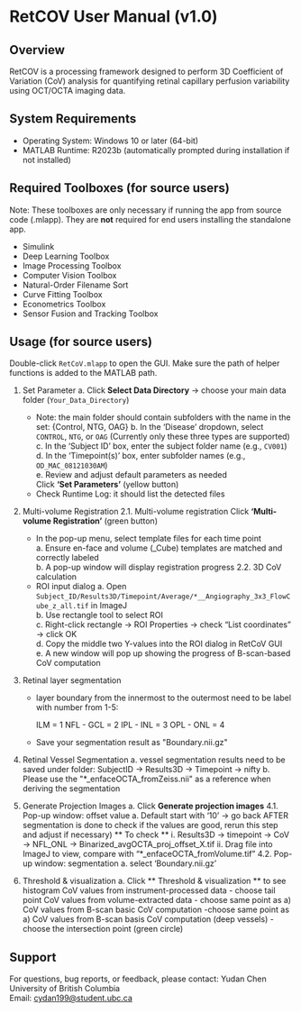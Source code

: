 RetCOV User Manual (v1.0)
=========================

Overview
---------
RetCOV is a processing framework designed to perform 3D Coefficient of Variation (CoV) analysis for quantifying retinal capillary perfusion variability using OCT/OCTA imaging data.

System Requirements
--------------------------------
- Operating System: Windows 10 or later (64-bit)
- MATLAB Runtime: R2023b (automatically prompted during installation if not installed)

Required Toolboxes (for source users)
-------------------------------------------------------
Note: These toolboxes are only necessary if running the app from source code (.mlapp). They are **not** required for end users installing the standalone app.

- Simulink
- Deep Learning Toolbox
- Image Processing Toolbox
- Computer Vision Toolbox
- Natural-Order Filename Sort
- Curve Fitting Toolbox
- Econometrics Toolbox
- Sensor Fusion and Tracking Toolbox

Usage (for source users)
---------
 Double-click `RetCoV.mlapp` to open the GUI. Make sure the path of helper functions is added to the MATLAB path.

1. Set Parameter
   a. Click **Select Data Directory** → choose your main data folder (`Your_Data_Directory`)
      - Note: the main folder should contain subfolders with the name in the set: {Control, NTG, OAG} 
   b. In the ‘Disease’ dropdown, select `CONTROL`, `NTG`, or `OAG`  (Currently only these three types are supported)
   c. In the ‘Subject ID’ box, enter the subject folder name (e.g., `CV001`)  
   d. In the ‘Timepoint(s)’ box, enter subfolder names (e.g., `OD_MAC_08121030AM`)  
   e. Review and adjust default parameters as needed  
   Click **‘Set Parameters’** (yellow button)  
      - Check Runtime Log: it should list the detected files

2. Multi-volume Registration
   2.1. Multi-volume registration
	Click **‘Multi-volume Registration’** (green button)
	- In the pop-up menu, select template files for each time point  
   	   a. Ensure en-face and volume (_Cube) templates are matched and correctly labeled  
   	   b. A pop-up window will display registration progress
   2.2. 3D CoV calculation
	- ROI input dialog
	   a. Open `Subject_ID/Results3D/Timepoint/Average/*__Angiography_3x3_FlowCube_z_all.tif` in ImageJ  
	   b. Use rectangle tool to select ROI  
	   c. Right-click rectangle → ROI Properties → check “List coordinates” → click OK  
	   d. Copy the middle two Y-values into the ROI dialog in RetCoV GUI  
	   e. A new window will pop up showing the progress of B-scan-based CoV computation  


3. Retinal layer segmentation
   - layer boundary from the innermost to the outermost need to be label with number from 1-5:
   
     ILM        = 1
     NFL - GCL  = 2
     IPL - INL  = 3
     OPL - ONL  = 4
     
   - Save your segmentation result as "Boundary.nii.gz"

4. Retinal Vessel Segmentation
   a. vessel segmentation results need to be saved under folder:
      SubjectID → Results3D → Timepoint → nifty
   b. Please use the "*_enfaceOCTA_fromZeiss.nii" as a reference when deriving the segmentation

5. Generate Projection Images
   a. Click **Generate projection images**
   4.1. Pop-up window: offset value
        a. Default start with ‘10’ → go back AFTER segmentation is done to check if the values are good, rerun this step and adjust if necessary)
           ** To check **
              i. Results3D → timepoint → CoV → NFL_ONL → Binarized_avgOCTA_proj_offset_X.tif
              ii. Drag file into ImageJ to view, compare with “*_enfaceOCTA_fromVolume.tif”
   4.2. Pop-up window: segmentation
        a. select ‘Boundary.nii.gz’


6. Threshold & visualization
   a. Click ** Threshold & visualization ** to see histogram
CoV values from instrument-processed data - choose tail point
CoV values from volume-extracted data - choose same point as a)
CoV values from B-scan basic CoV computation -choose same point as a)
CoV values from B-scan basis CoV computation (deep vessels) - choose the intersection point (green circle)




Support
-------
For questions, bug reports, or feedback, please contact:
Yudan Chen  
University of British Columbia  
Email: cydan199@student.ubc.ca


